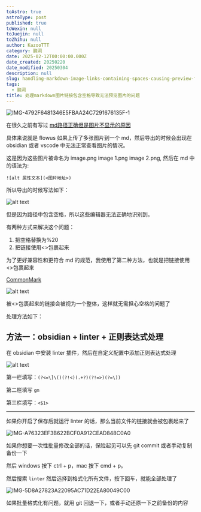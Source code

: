 ```yaml
---
toAstro: true
astroType: post
published: true
toWexin: null
toJuejin: null
toZhihu: null
author: KazooTTT
category: 脑洞
date: 2025-02-12T00:00:00.000Z
date_created: 20250220
date_modified: 20250304
description: null
slug: handling-markdown-image-links-containing-spaces-causing-preview-failures
tags:
  - 脑洞
title: 处理markdown图片链接包含空格导致无法预览图片的问题
---
```


![IMG-4792F6481346E5FBAA24C7291676135F-1](<https://pictures.kazoottt.top/2025/02/20250221-4792f6481346e5fbaa24c7291676135f.jpg>)

在很久之前有写过 [md路径正确但是图片不显示的原因](https://notes.kazoottt.top/05-临时/01-草稿箱/md路径正确但是图片不显示的原因)

具体来说就是 flowus 如果上传了多张图片到一个 md，然后导出的时候会出现在 obsidian 或者 vscode 中无法正常查看图片的情况。

这是因为这些图片被命名为 image.png image 1.png image 2.png, 然后在 md 中的语法为:

`![alt 属性文本](<图片地址>)`

所以导出的时候写法如下：

![alt text](<https://pictures.kazoottt.top/2025/02/20250221-050047f17cb009229dee6327839820b6.png>)

但是因为路径中包含空格，所以这些编辑器无法正确地识别到。

有两种方式来解决这个问题：

1. 把空格替换为%20
2. 把链接使用<>包裹起来

为了更好兼容性和更符合 md 的规范，我使用了第二种方法，也就是把链接使用<>包裹起来

[CommonMark](<https://spec.commonmark.org/0.30/#link-reference-definition>)

![alt text](<https://pictures.kazoottt.top/2025/02/20250221-d553bacdc647838e5684f4366bee55f1.png>)

被<>包裹起来的链接会被视为一个整体，这样就无需担心空格的问题了

处理方法如下：

## 方法一：obsidian + linter + 正则表达式处理

在 obsidian 中安装 linter 插件，然后在自定义配置中添加正则表达式处理

![alt text](<https://pictures.kazoottt.top/2025/02/20250221-741d60dc1e53b648a7292cf2fb082598.png>)

第一栏填写：`(?<=\]\()(?!<)(.+?)(?!=>)(?=\))`

第二栏填写 `gm`

第三栏填写：`<$1>`

---

如果你开启了保存后就运行 linter 的话，那么当前文件的链接就会被包裹起来了

![IMG-A76323EF3B622BCF0A912CEAD848C0A0](<https://pictures.kazoottt.top/2025/02/20250221-a76323ef3b622bcf0a912cead848c0a0.png>)

如果你想要一次性批量修改全部的话，保险起见可以先 git commit 或者手动复制备份一下

然后 windows 按下 ctrl + p，mac 按下 cmd + p。

然后搜索 `linter` 然后选择到格式化所有文件，按下回车，就能全部处理了

![IMG-5D8A27823A22095AC71D22EA80049C00](<https://pictures.kazoottt.top/2025/02/20250221-5d8a27823a22095ac71d22ea80049c00.png>)

如果批量格式化有问题，就用 git 回退一下，或者手动还原一下之前备份的内容
